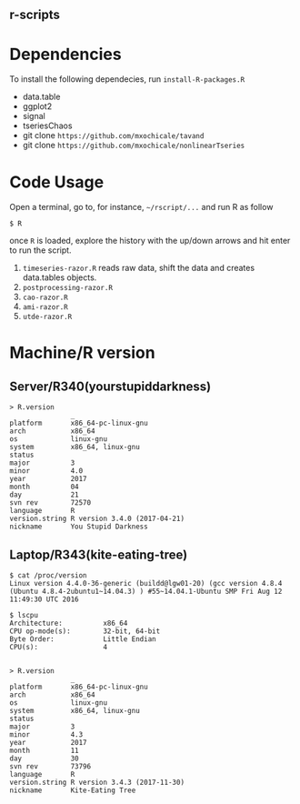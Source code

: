 r-scripts
---

# Dependencies

To install the following dependecies, run `install-R-packages.R`
* data.table
* ggplot2
* signal
* tseriesChaos
* git clone `https://github.com/mxochicale/tavand`
* git clone `https://github.com/mxochicale/nonlinearTseries`




# Code Usage

Open a terminal, go to, for instance, `~/rscript/...` and run R as follow
```
$ R
```
once `R` is loaded, explore the history with the up/down arrows and hit enter to run the script.

1. `timeseries-razor.R` reads raw data, shift the data and creates data.tables objects.
2. `postprocessing-razor.R`
3. `cao-razor.R`
4. `ami-razor.R`
5. `utde-razor.R`






# Machine/R version


## Server/R340(yourstupiddarkness)


```
> R.version
               _                           
platform       x86_64-pc-linux-gnu         
arch           x86_64                      
os             linux-gnu                   
system         x86_64, linux-gnu           
status                                     
major          3                           
minor          4.0                         
year           2017                        
month          04                          
day            21                          
svn rev        72570                       
language       R                           
version.string R version 3.4.0 (2017-04-21)
nickname       You Stupid Darkness         
```


## Laptop/R343(kite-eating-tree)


```
$ cat /proc/version
Linux version 4.4.0-36-generic (buildd@lgw01-20) (gcc version 4.8.4 (Ubuntu 4.8.4-2ubuntu1~14.04.3) ) #55~14.04.1-Ubuntu SMP Fri Aug 12 11:49:30 UTC 2016
```

```
$ lscpu
Architecture:          x86_64
CPU op-mode(s):        32-bit, 64-bit
Byte Order:            Little Endian
CPU(s):                4


```


```
> R.version
               _                           
platform       x86_64-pc-linux-gnu         
arch           x86_64                      
os             linux-gnu                   
system         x86_64, linux-gnu           
status                                     
major          3                           
minor          4.3                         
year           2017                        
month          11                          
day            30                          
svn rev        73796                       
language       R                           
version.string R version 3.4.3 (2017-11-30)
nickname       Kite-Eating Tree            
```
